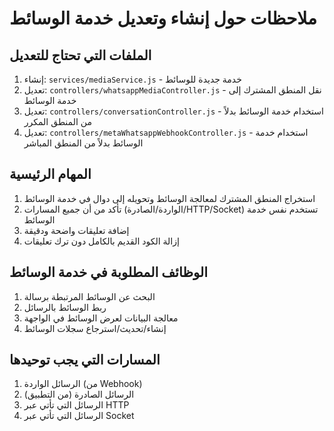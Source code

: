 # ملاحظات حول إنشاء وتعديل خدمة الوسائط

## الملفات التي تحتاج للتعديل
1. إنشاء: `services/mediaService.js` - خدمة جديدة للوسائط
2. تعديل: `controllers/whatsappMediaController.js` - نقل المنطق المشترك إلى خدمة الوسائط
3. تعديل: `controllers/conversationController.js` - استخدام خدمة الوسائط بدلاً من المنطق المكرر
4. تعديل: `controllers/metaWhatsappWebhookController.js` - استخدام خدمة الوسائط بدلاً من المنطق المباشر

## المهام الرئيسية
1. استخراج المنطق المشترك لمعالجة الوسائط وتحويله إلى دوال في خدمة الوسائط
2. تأكد من أن جميع المسارات (الواردة/الصادرة/HTTP/Socket) تستخدم نفس خدمة الوسائط
3. إضافة تعليقات واضحة ودقيقة
4. إزالة الكود القديم بالكامل دون ترك تعليقات

## الوظائف المطلوبة في خدمة الوسائط
1. البحث عن الوسائط المرتبطة برسالة
2. ربط الوسائط بالرسائل
3. معالجة البيانات لعرض الوسائط في الواجهة
4. إنشاء/تحديث/استرجاع سجلات الوسائط

## المسارات التي يجب توحيدها
1. الرسائل الواردة (من Webhook)
2. الرسائل الصادرة (من التطبيق)
3. الرسائل التي تأتي عبر HTTP
4. الرسائل التي تأتي عبر Socket

